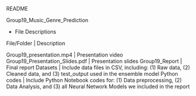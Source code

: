 README

Group19_Music_Genre_Prediction

* File Descriptions

File/Folder 				    | Description

Group19_presentation.mp4		| Presentation video
Group19_Presentation_Slides.pdf	| Presentation slides
Group19_Report			        | Final report
Datasets 				        | Include data files in CSV, including: (1) Raw data, (2) Cleaned data, and (3) test_output used in the ensemble model
Python codes				    | Include Python Notebook codes for: (1) Data preprocessing, (2) Data Analysis, and (3) all Neural Network Models we included in the report